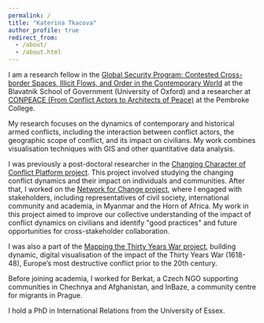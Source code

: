 ```yaml
---
permalink: /
title: "Katerina Tkacova"
author_profile: true
redirect_from: 
  - /about/
  - /about.html
---
```


I am a research fellow in the [Global Security Program: Contested Cross-border Spaces, Illicit Flows, and Order in the Contemporary World](https://www.bsg.ox.ac.uk/research/global-security-contested-space-illicit-flows-and-order-contemporary-world) at the Blavatnik School of Government (University of Oxford) and a researcher at [CONPEACE (From Conflict Actors to Architects of Peace)](https://conpeace.pmb.ox.ac.uk) at the Pembroke College.

My research focuses on the dynamics of contemporary and historical armed conflicts, including the interaction between conflict actors, the geographic scope of conflict, and its impact on civilians. My work combines visualisation techniques with GIS and other quantitative data analysis.

I was previously a post-doctoral researcher in the [Changing Character of Conflict Platform project](https://conflictplatform.ox.ac.uk). This project involved studying the changing conflict dynamics and their impact on individuals and communities. After that, I worked on the [Network for Change project](https://globalsecurity.web.ox.ac.uk/article/networks-for-change), where I engaged with stakeholders, including representatives of civil society, international community and academia, in Myanmar and the Horn of Africa. My work in this project aimed to improve our collective understanding of the impact of conflict dynamics on civilians and identify "good practices" and future opportunities for cross-stakeholder collaboration.

I was also a part of the [Mapping the Thirty Years War project](https://mappingtyw.web.ox.ac.uk/home#/), building dynamic, digital visualisation of the impact of the Thirty Years War (1618-48), Europe’s most destructive conflict prior to the 20th century. 

Before joining academia, I worked for Berkat, a Czech NGO supporting communities in Chechnya and Afghanistan, and InBaze, a community centre for migrants in Prague.

I hold a PhD in International Relations from the University of Essex.